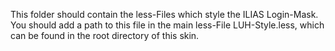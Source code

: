 This folder should contain the less-Files which style the ILIAS Login-Mask. You should add a path to this file in the main less-File LUH-Style.less, which can be found in the root directory of this skin.